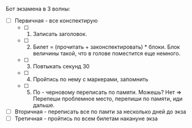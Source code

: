 Бот экзамена в 3 волны:
- [ ] Первичная - все конспектирую
	- [ ] 1. Записать заголовок.
	- [ ] 2. Билет = (прочитать + законспектировать) * блоки. Блок величины такой, что в голове поместится еще немного.
	- [ ] 3. Повтыкать секунд 30
	- [ ] 4. Пройтись по нему с маркерами, запомнить 
	- [ ] 5. По - черновому переписать по памяти. Можешь? Нет => Перепеши проблемное место, перепиши по памяти, иди дальше.
- [ ] Вторичная - переписать все по памти за несколько дней до экза
- [ ] Третичная - пройтись по всем билетам накануне экза